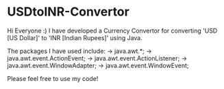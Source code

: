 # USDtoINR-Convertor

Hi Everyone :)
I have developed a Currency Convertor for converting 'USD [US Dollar]' to 'INR [Indian Rupees]' using Java.

The packages I have used include: 
  -> java.awt.*;
  -> java.awt.event.ActionEvent;
  -> java.awt.event.ActionListener;
  -> java.awt.event.WindowAdapter;
  -> java.awt.event.WindowEvent;

  Please feel free to use my code!
